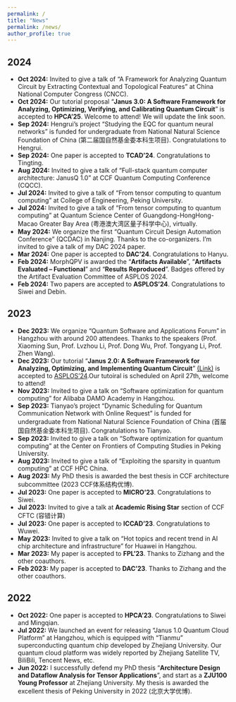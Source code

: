 ```yaml
---
permalink: /
title: "News"
permalink: /news/
author_profile: true
---
```

<!-- 字体加粗 -->


## 2024
- **Oct 2024:** Invited to give a talk of “A Framework for Analyzing Quantum Circuit by Extracting Contextual and Topological Features” at China National Computer Congress (CNCC).
- **Oct 2024:** Our tutorial proposal “**Janus 3.0: A Software Framework for Analyzing, Optimizing, Verifying, and Calibrating Quantum Circuit**” is accepted to **HPCA’25**. Welcome to attend! We will update the link soon.
- **Sep 2024:** Hengrui’s project “Studying the EQC for quantum neural networks” is funded for undergraduate from National Natural Science Foundation of China (第二届国自然基金委本科生项目). Congratulations to Hengrui.
- **Sep 2024:** One paper is accepted to **TCAD’24**. Congratulations to Tingting.
- **Aug 2024:** Invited to give a talk of “Full-stack quantum computer architecture: JanusQ 1.0” at CCF Quantum Computing Conference (CQCC).
- **Jul 2024:** Invited to give a talk of “From tensor computing to quantum computing” at College of Engineering, Peking University.
- **Jul 2024:** Invited to give a talk of “From tensor computing to quantum computing” at Quantum Science Center of Guangdong-HongHong-Macao Greater Bay Area (粤港澳大湾区量子科学中心), virtually.
- **May 2024:** We organize the first “Quantum Circuit Design Automation Conference” (QCDAC) in Nanjing. Thanks to the co-organizers. I’m invited to give a talk of my DAC 2024 paper.
- **Mar 2024:** One paper is accepted to **DAC’24**. Congratulations to Hanyu.
- **Feb 2024:** MorphQPV is awarded the “**Artifacts Available**”, “**Artifacts Evaluated – Functional**” and “**Results Reproduced**”. Badges offered by the Artifact Evaluation Committee of ASPLOS 2024.
- **Feb 2024:** Two papers are accepted to **ASPLOS’24**. Congratulations to Siwei and Debin.

## 2023
- **Dec 2023:** We organize “Quantum Software and Applications Forum” in Hangzhou with around 200 attendees. Thanks to the speakers (Prof. Xiaoming Sun, Prof. Lvzhou Li, Prof. Dong Wu, Prof. Tongyang Li, Prof. Zhen Wang).
- **Dec 2023:** Our tutorial “**Janus 2.0: A Software Framework for Analyzing, Optimizing, and Implementing Quantum Circuit**” [(Link)](https://janusq.github.io/tutorials/home) is accepted to [ASPLOS’24](https://www.asplos-conference.org/asplos2024/workshops-and-tutorials).Our tutoiral is scheduled on April 27th, welcome to attend!
- **Nov 2023:** Invited to give a talk on “Software optimization for quantum computing” for Alibaba DAMO Academy in Hangzhou.
- **Sep 2023:** Tianyao’s project “Dynamic Scheduling for Quantum Communication Network with Online Request” is funded for undergraduate from National Natural Science Foundation of China (首届国自然基金委本科生项目). Congratulations to Tianyao.
- **Sep 2023:** Invited to give a talk on “Software optimization for quantum computing” at the Center on Frontiers of Computing Studies in Peking University.
- **Aug 2023:** Invited to give a talk of “Exploiting the sparsity in quantum computing” at CCF HPC China.
- **Aug 2023:** My PhD thesis is awarded the best thesis in CCF architecture subcommittee (2023 CCF体系结构优博).
- **Jul 2023:** One paper is accepted to **MICRO’23**. Congratulations to Siwei.
- **Jul 2023:** Invited to give a talk at **Academic Rising Star** section of CCF CFTC (容错计算)
- **Jul 2023:** One paper is accepted to **ICCAD’23**. Congratulations to Wuwei.
- **May 2023:** Invited to give a talk on “Hot topics and recent trend in AI chip architecture and infrastructure” for Huawei in Hangzhou.
- **Mar 2023:** My paper is accepted to **FPL’23**. Thanks to Zizhang and the other coauthors.
- **Feb 2023:** My paper is accepted to **DAC’23**. Thanks to Zizhang and the other coauthors.

## 2022
- **Oct 2022:** One paper is accepted to **HPCA’23**. Congratulations to Siwei and Mingqian.
- **Jul 2022:** We launched an event for releasing “Janus 1.0 Quantum Cloud Platform” at Hangzhou, which is equipped with “Tianmu” superconducting quantum chip developed by Zhejiang University. Our quantum cloud platform was widely reported by Zhejiang Satellite TV, BiliBili, Tencent News, etc.
- **Jun 2022:** I successfully defend my PhD thesis “**Architecture Design and Dataflow Analysis for Tensor Applications**”, and start as a **ZJU100 Young Professor** at Zhejiang University. My thesis is awarded the excellent thesis of Peking University in 2022 (北京大学优博).










